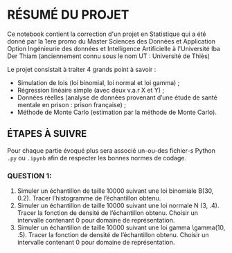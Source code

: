 # RÉSUMÉ DU PROJET

Ce notebook contient la correction d'un projet en Statistique qui a été donné par la 1ere promo du Master Sciences des Données et Application Option Ingénieurie des données et Intelligence Artificielle à l'Université Iba Der Thiam (anciennement connu sous le nom UT : Université de Thiès)

Le projet consistait à traiter 4 grands point à savoir :
  - Simulation de lois (loi binomial, loi normal et loi gamma) ;
  - Régression linéaire simple (avec deux v.a.r X et Y) ;
  - Données réelles (analyse de données provenant d’une étude de santé mentale en
prison : prison française) ;
  - Méthode de Monte Carlo (estimation par la méthode de Monte Carlo).


## ÉTAPES À SUIVRE

Pour chaque partie évoqué plus sera associé un-ou-des fichier-s Python `.py` ou `.ipynb` afin de respecter les bonnes normes de codage.

### QUESTION 1:
1.  Simuler un échantillon de taille 10000 suivant une loi binomiale B(30, 0.2). Tracer l’histogramme de l’échantillon obtenu.
2.  Simuler un échantillon de taille 10000 suivant une loi normale N (3, .4). Tracer la fonction de densité de l’échantillon obtenu. Choisir un intervalle contenant 0 pour domaine de représentation.
3.  Simuler un échantillon de taille 10000 suivant une loi gamma \gamma(10, .5). Tracer la fonction de densité de l’échantillon obtenu. Choisir un intervalle contenant 0 pour domaine de représentation.
